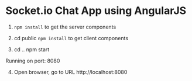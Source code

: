 # Socket.io Chat App using AngularJS

1)  ` npm install ` 
to get the server components

2) cd public
` npm install `
to get client components

3) cd ..
npm start

Running on port: 8080

4) Open browser, go to URL http://localhost:8080